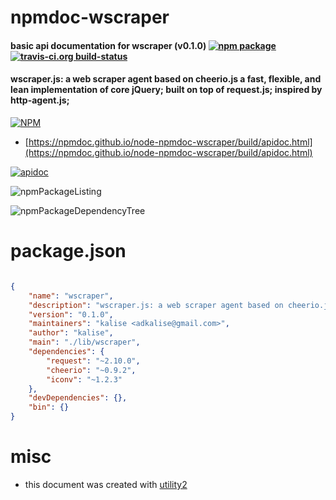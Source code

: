 # npmdoc-wscraper

#### basic api documentation for  wscraper (v0.1.0)  [![npm package](https://img.shields.io/npm/v/npmdoc-wscraper.svg?style=flat-square)](https://www.npmjs.org/package/npmdoc-wscraper) [![travis-ci.org build-status](https://api.travis-ci.org/npmdoc/node-npmdoc-wscraper.svg)](https://travis-ci.org/npmdoc/node-npmdoc-wscraper)

#### wscraper.js: a web scraper agent based on cheerio.js a fast, flexible, and lean implementation of core jQuery; built on top of request.js; inspired by http-agent.js;

[![NPM](https://nodei.co/npm/wscraper.png?downloads=true&downloadRank=true&stars=true)](https://www.npmjs.com/package/wscraper)

- [https://npmdoc.github.io/node-npmdoc-wscraper/build/apidoc.html](https://npmdoc.github.io/node-npmdoc-wscraper/build/apidoc.html)

[![apidoc](https://npmdoc.github.io/node-npmdoc-wscraper/build/screenCapture.buildCi.browser.%252Ftmp%252Fbuild%252Fapidoc.html.png)](https://npmdoc.github.io/node-npmdoc-wscraper/build/apidoc.html)

![npmPackageListing](https://npmdoc.github.io/node-npmdoc-wscraper/build/screenCapture.npmPackageListing.svg)

![npmPackageDependencyTree](https://npmdoc.github.io/node-npmdoc-wscraper/build/screenCapture.npmPackageDependencyTree.svg)



# package.json

```json

{
    "name": "wscraper",
    "description": "wscraper.js: a web scraper agent based on cheerio.js a fast, flexible, and lean implementation of core jQuery; built on top of request.js; inspired by http-agent.js;",
    "version": "0.1.0",
    "maintainers": "kalise <adkalise@gmail.com>",
    "author": "kalise",
    "main": "./lib/wscraper",
    "dependencies": {
        "request": "~2.10.0",
        "cheerio": "~0.9.2",
        "iconv": "~1.2.3"
    },
    "devDependencies": {},
    "bin": {}
}
```



# misc
- this document was created with [utility2](https://github.com/kaizhu256/node-utility2)
